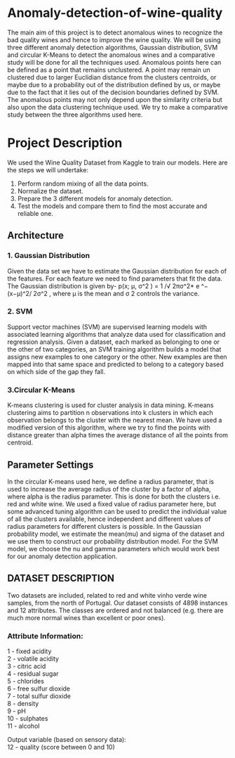 # Anomaly-detection-of-wine-quality

The main aim of this project is to detect anomalous wines to recognize the bad quality wines and hence to improve the wine quality. 
We will be using three different anomaly detection algorithms, Gaussian distribution, SVM and circular K-Means to detect the anomalous wines and a comparative study will be done for all the techniques used.
Anomalous points here can be defined as a point that remains unclustered. A point may remain un clustered due to larger Euclidian distance from the clusters centroids, or maybe due to a probability out of the distribution defined by us, or maybe due to the fact that it lies out of the decision boundaries defined by SVM.
The anomalous points may not only depend upon the similarity criteria but also upon the data clustering technique used. We try to make a comparative study between the three algorithms used here.

# Project Description

We used the Wine Quality Dataset from Kaggle to train our models. 
Here are the steps we will undertake:
1.	Perform random mixing of all the data points.  
2.	Normalize the dataset.
3.	Prepare the 3 different models for anomaly detection.
4.	Test the models and compare them to find the most accurate and reliable one.


## Architecture


### 1. Gaussian Distribution
Given the data set we have to estimate the Gaussian distribution for each of the features. For each feature we need to find parameters that fit the data. The Gaussian distribution is given by-
 p(x; µ, σ^2 ) = 1 /√ 2πσ^2* e ^− (x−µ)^2/ 2σ^2 ,
 where µ is the mean and σ 2 controls the variance.





### 2. SVM
Support vector machines (SVM) are supervised learning models with associated learning algorithms that analyze data used for classification and regression analysis. Given a dataset, each marked as belonging to one or the other of two categories, an SVM training algorithm builds a model that assigns new examples to one category or the other. New examples are then mapped into that same space and predicted to belong to a category based on which side of the gap they fall.




### 3.Circular K-Means
K-means clustering is used for cluster analysis in data mining. K-means clustering aims to partition n observations into k clusters in which each observation belongs to the cluster with the nearest mean. We have used a modified version of this algorithm, where we try to find the points with distance greater than alpha  times the average distance of all the points from centroid.  



## Parameter Settings

In the circular K-means used here, we define a radius parameter, that is used to increase the average radius of the cluster by a factor of alpha, where alpha is the radius parameter. This is done for both the clusters i.e. red and white wine. We used a fixed value of radius parameter here, but some advanced tuning algorithm can be used to predict the individual value of all the clusters available, hence independent and different values of radius parameters for different clusters is possible.
In the Gaussian probability model, we estimate the mean(mu) and sigma of the dataset and we use them to construct our probability distribution model.
For the SVM model, we choose the nu and gamma parameters which would work best for our anomaly detection application.





## DATASET DESCRIPTION

Two datasets are included, related to red and white vinho verde wine samples, from the north of Portugal.
Our dataset consists of 4898 instances and 12 attributes.
The classes are ordered and not balanced (e.g. there are much more normal wines than excellent or poor ones). 

### Attribute Information:
1 - fixed acidity  
2 - volatile acidity  
3 - citric acid  
4 - residual sugar   
5 - chlorides  
6 - free sulfur dioxide   
7 - total sulfur dioxide  
8 - density  
9 - pH  
10 - sulphates   
11 - alcohol  

Output variable (based on sensory data):   
12 - quality (score between 0 and 10)  


